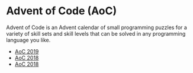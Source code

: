 # Advent of Code (AoC)


Advent of Code is an Advent calendar of small programming puzzles for a variety of skill sets and skill levels that can be solved in any programming language you like.

* [AoC 2019](https://adventofcode.com/2019)
* [AoC 2018](https://adventofcode.com/2018)
* [AoC 2018](https://adventofcode.com/2017)
